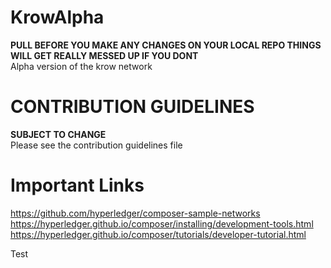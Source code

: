 # KrowAlpha
**PULL BEFORE YOU MAKE ANY CHANGES ON YOUR LOCAL REPO THINGS WILL GET REALLY MESSED UP IF YOU DONT**<br />
Alpha version of the krow network
# CONTRIBUTION GUIDELINES
**SUBJECT TO CHANGE**<br />
Please see the contribution guidelines file
# Important Links
https://github.com/hyperledger/composer-sample-networks<br />
https://hyperledger.github.io/composer/installing/development-tools.html
https://hyperledger.github.io/composer/tutorials/developer-tutorial.html

Test
